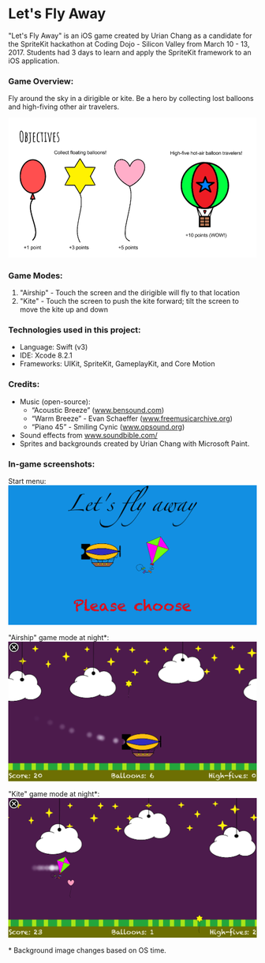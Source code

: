 # Let's Fly Away

"Let's Fly Away" is an iOS game created by Urian Chang as a candidate for the SpriteKit hackathon at Coding Dojo - Silicon Valley from March 10 - 13, 2017. Students had 3 days to learn and apply the SpriteKit framework to an iOS application.

### Game Overview:

Fly around the sky in a dirigible or kite. Be a hero by collecting lost balloons and high-fiving other air travelers.

![Screenshot](/screenshots/objectives.png)

### Game Modes:
  1. "Airship" - Touch the screen and the dirigible will fly to that location
  2. "Kite" - Touch the screen to push the kite forward; tilt the screen to move the kite up and down

### Technologies used in this project:
  * Language: Swift (v3)
  * IDE: Xcode 8.2.1 
  * Frameworks: UIKit, SpriteKit, GameplayKit, and Core Motion

### Credits:

* Music (open-source):
    * “Acoustic Breeze” (www.bensound.com)
    * “Warm Breeze” - Evan Schaeffer (www.freemusicarchive.org)
    * “Piano 45” - Smiling Cynic (www.opsound.org)
* Sound effects from www.soundbible.com/
* Sprites and backgrounds created by Urian Chang with Microsoft Paint.

### In-game screenshots:
Start menu:
![Screenshot](/screenshots/start_menu.png)

"Airship" game mode at night\*:
![Screenshot](/screenshots/dirigible_night.png)

"Kite" game mode at night\*:
![Screenshot](/screenshots/kite_night.png)

\* Background image changes based on OS time.
